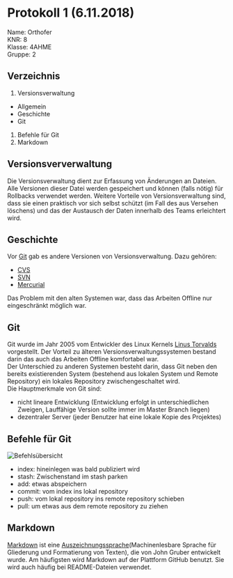 # Protokoll 1 (6.11.2018) 
Name: Orthofer  
KNR: 8  
Klasse: 4AHME  
Gruppe: 2   

## Verzeichnis 
1. Versionsverwaltung 
* Allgemein
* Geschichte
* Git 
1. Befehle für Git
1. Markdown

## Versionsververwaltung 
Die Versionsverwaltung dient zur Erfassung von Änderungen an Dateien. Alle Versionen dieser Datei werden gespeichert und können (falls nötig) für Rollbacks verwendet werden. Weitere Vorteile von Versionsverwaltung sind, dass sie einen praktisch vor sich selbst schützt (im Fall des aus Versehen löschens) und das der Austausch der Daten innerhalb des Teams erleichtert wird.

## Geschichte
Vor [Git](https://de.wikipedia.org/wiki/Git) gab es andere Versionen von Versionsverwaltung. Dazu gehören:  
* [CVS](https://de.wikipedia.org/wiki/Concurrent_Versions_System)  
* [SVN](https://de.wikipedia.org/wiki/Apache_Subversion)  
* [Mercurial](https://de.wikipedia.org/wiki/Mercurial)  

Das Problem mit den alten Systemen war, dass das Arbeiten Offline nur eingeschränkt möglich war.

## Git  
Git wurde im Jahr 2005 vom Entwickler des Linux Kernels [Linus Torvalds](https://de.wikipedia.org/wiki/Linus_Torvalds) vorgestellt. Der Vorteil zu älteren Versionsverwaltungssystemen bestand darin das auch das Arbeiten Offline komfortabel war.  
Der Unterschied zu anderen Systemen besteht darin, dass Git neben den bereits existierenden System (bestehend aus lokalen System und Remote Repository) ein lokales Repository zwischengeschaltet wird.  
Die Hauptmerkmale von Git sind:  
* nicht lineare Entwicklung (Entwicklung erfolgt in unterschiedlichen Zweigen, Lauffähige Version sollte immer im Master Branch liegen)
* dezentraler Server (jeder Benutzer hat eine lokale Kopie des Projektes) 

## Befehle für Git
![Befehlsübersicht](https://i0.wp.com/davidlackovic.de/wp-content/uploads/2015/11/git-uebersicht.jpg?resize=800%2C446)  
* index: hineinlegen was bald publiziert wird
* stash: Zwischenstand im stash parken
* add: etwas abspeichern
* commit: vom index ins lokal repository
* push: vom lokal repository ins remote repository schieben
* pull: um etwas aus dem remote repository zu ziehen

## Markdown  
[Markdown](https://de.wikipedia.org/wiki/Markdown) ist eine [Auszeichnungssprache](https://de.wikipedia.org/wiki/Auszeichnungssprache#Vereinfachte_Auszeichnungssprachen)(Machinenlesbare Sprache für Gliederung und Formatierung von Texten), die von John Gruber entwickelt wurde. Am häufigsten wird Markdown auf der Plattform GitHub benutzt. Sie wird auch häufig bei README-Dateien verwendet.
